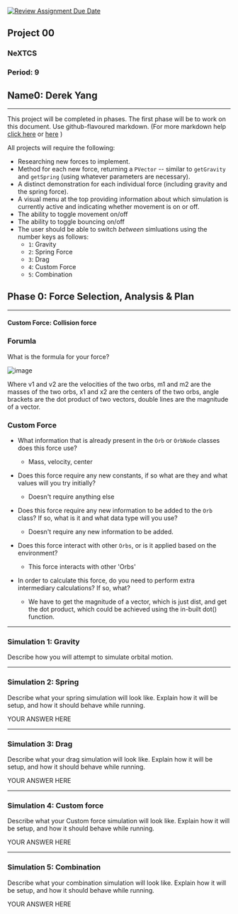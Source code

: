 [![Review Assignment Due Date](https://classroom.github.com/assets/deadline-readme-button-22041afd0340ce965d47ae6ef1cefeee28c7c493a6346c4f15d667ab976d596c.svg)](https://classroom.github.com/a/rXX1_Uiw)
## Project 00
### NeXTCS
### Period: 9
## Name0: Derek Yang
---

This project will be completed in phases. The first phase will be to work on this document. Use github-flavoured markdown. (For more markdown help [click here](https://github.com/adam-p/markdown-here/wiki/Markdown-Cheatsheet) or [here](https://docs.github.com/en/get-started/writing-on-github/getting-started-with-writing-and-formatting-on-github/basic-writing-and-formatting-syntax) )

All projects will require the following:
- Researching new forces to implement.
- Method for each new force, returning a `PVector`  -- similar to `getGravity` and `getSpring` (using whatever parameters are necessary).
- A distinct demonstration for each individual force (including gravity and the spring force).
- A visual menu at the top providing information about which simulation is currently active and indicating whether movement is on or off.
- The ability to toggle movement on/off
- The ability to toggle bouncing on/off
- The user should be able to switch _between_ simluations using the number keys as follows:
  - `1`: Gravity
  - `2`: Spring Force
  - `3`: Drag
  - `4`: Custom Force
  - `5`: Combination


## Phase 0: Force Selection, Analysis & Plan
---------- 

#### Custom Force: Collision force
### Forumla
What is the formula for your force?

![image](https://github.com/user-attachments/assets/66bd4c97-de2e-4c31-aaaf-b55f9017e65a)

Where v1 and v2 are the velocities of the two orbs, m1 and m2 are the masses of the two orbs, x1 and x2 are the centers of the two orbs, angle brackets are the dot product of two vectors, double lines are the magnitude of a vector.

### Custom Force
- What information that is already present in the `Orb` or `OrbNode` classes does this force use?
  - Mass, velocity, center

- Does this force require any new constants, if so what are they and what values will you try initially?
  - Doesn't require anything else

- Does this force require any new information to be added to the `Orb` class? If so, what is it and what data type will you use?
  - Doesn't require any new information to be added.

- Does this force interact with other `Orbs`, or is it applied based on the environment?
  - This force interacts with other 'Orbs'

- In order to calculate this force, do you need to perform extra intermediary calculations? If so, what?
  - We have to get the magnitude of a vector, which is just dist, and get the dot product, which could be achieved using the in-built dot() function.

--- 

### Simulation 1: Gravity
Describe how you will attempt to simulate orbital motion.

--- 

### Simulation 2: Spring
Describe what your spring simulation will look like. Explain how it will be setup, and how it should behave while running.

YOUR ANSWER HERE

--- 

### Simulation 3: Drag
Describe what your drag simulation will look like. Explain how it will be setup, and how it should behave while running.

YOUR ANSWER HERE

--- 

### Simulation 4: Custom force
Describe what your Custom force simulation will look like. Explain how it will be setup, and how it should behave while running.

YOUR ANSWER HERE

--- 

### Simulation 5: Combination
Describe what your combination simulation will look like. Explain how it will be setup, and how it should behave while running.

YOUR ANSWER HERE

